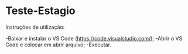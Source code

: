 # Teste-Estagio

Instruções de utilização:

-Baixar e instalar o VS Code (https://code.visualstudio.com/);
-Abrir o VS Code e colocar em abrir arquivo;
-Executar.
